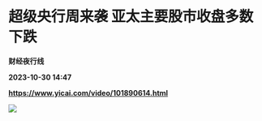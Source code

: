 # 超级央行周来袭 亚太主要股市收盘多数下跌
**财经夜行线**

**2023-10-30 14:47**

**https://www.yicai.com/video/101890614.html**

![](http://imgcdn.yicai.com/vms-new/2023/10/ca7acca6c551a7e2183d649dba46c9f5_RACe.jpg)
